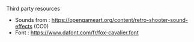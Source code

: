 
Third party resources

- Sounds from : https://opengameart.org/content/retro-shooter-sound-effects (CC0)
- Font  : https://www.dafont.com/fr/fox-cavalier.font
